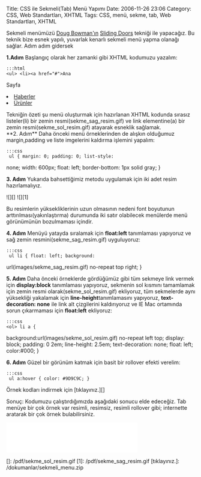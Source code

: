 Title: CSS ile Sekmeli(Tab) Menü Yapımı 
Date: 2006-11-26 23:06
Category: CSS, Web Standartları, XHTML
Tags: CSS, menü, sekme, tab, Web Standartları, XHTML

Sekmeli menümüzü [Doug Bowman'ın][] [Sliding Doors][] tekniği ile
yapacağız. Bu teknik bize esnek yapılı, yuvarlak kenarlı sekmeli menü
yapma olanağı sağlar. Adım adım gidersek <!--more-->

**1.Adım** Başlangıç olarak her zamanki gibi XHTML kodumuzu yazalım:

	:::html
	<ul> <li><a href="#">Ana
Sayfa</a></li> <li><a href="#">Haberler</a></li> <li><a
href="#">Ürünler</a></li> </ul>

<div class="class=" ekstrabilgi"">
Tekniğin özeti şu menü oluşturmak için hazırlanan XHTML kodunda sırasız
listeler(li) bir zemin resmi(sekme_sag_resim.gif) ve link
elementine(a) bir zemin resmi(sekme_sol_resim.gif) atayarak esneklik
sağlamak.

</div>
**2. Adım** Daha önceki menü örneklerinden de alışkın olduğumuz
margin,padding ve liste imgelerini kaldırma işlemini yapalım:

	:::css
	 ul { margin: 0; padding: 0; list-style:
none; width: 600px; float: left; border-bottom: 1px solid gray; }


**3. Adım** Yukarıda bahsettiğimiz metodu uygulamak için iki adet resim
hazırlamalıyız.

![][] ![][1]

Bu resimlerin yüksekliklerinin uzun olmasının nedeni font boyutunun
arttırılması(yakınlaştırma) durumunda iki satır olabilecek menülerde
menü görünümünün bozulmaması içindir.

**4. Adım** Menüyü yatayda sıralamak için **float:left** tanımlaması
yapıyoruz ve sağ zemin
resmini(<span class="alternatifard">sekme_sag_resim.gif</span>)
uyguluyoruz:

	:::css
	 ul li { float: left; background:
url(images/sekme_sag_resim.gif) no-repeat top right; } 

**5. Adım** Daha önceki örneklerde gördüğümüz gibi tüm sekmeye link
vermek için **display:block** tanımlaması yapıyoruz, sekmenin sol
kısmını tamamlamak için zemin resmi olarak(sekme_sol_resim.gif)
ekliyoruz, tüm sekmelerde aynı yüksekliği yakalamak için
**line-height**tanımlamasını yapıyoruz,
<span class="alternatifard">**text-decoration: none**</span> ile link
alt çizgilerini kaldırıyoruz ve IE Mac ortamında sorun çıkarmaması için
**float:left** ekliyoruz:

	:::css
	<ol> li a {
background:url(images/sekme_sol_resim.gif) no-repeat left top;
display: block; padding: 0 2em; line-height: 2.5em; text-decoration:
none; float: left; color:#000; } 

**6. Adım** Güzel bir görünüm katmak için basit bir rollover efekti
verelim:

	:::css
	 ul a:hover { color: #9D9C9C; }


Örnek kodları indirmek için [tıklayınız.][]

Sonuç: Kodumuzu çalıştırdığımızda aşağıdaki sonucu elde edeceğiz. Tab
menüye bir çok örnek var resimli, resimsiz, resimli rollover gibi;
internette aratarak bir çok örnek bulabilirsiniz.

<iframe src="/dokumanlar/sekmeli_menu.html" width="350" height="80" frameborder="0" scrolling="no"></iframe>

</p>

  [Doug Bowman'ın]: http://stopdesign.com/
  [Sliding Doors]: http://alistapart.com/articles/slidingdoors/
  []: /pdf/sekme_sol_resim.gif
  [1]: /pdf/sekme_sag_resim.gif
  [tıklayınız.]: /dokumanlar/sekmeli_menu.zip
